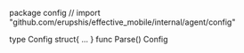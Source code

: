 package config // import "github.com/erupshis/effective_mobile/internal/agent/config"

type Config struct{ ... }
    func Parse() Config
